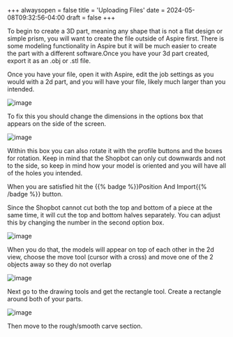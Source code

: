 +++
alwaysopen = false
title = 'Uploading Files'
date = 2024-05-08T09:32:56-04:00
draft = false
+++

To begin to create a 3D part, meaning any shape that is not a flat design or simple prism, you will want to create the file outside of Aspire first. There is some modeling functionality in Aspire but it will be much easier to create the part with a different software.Once you have your 3d part created, export it as an .obj or .stl file.

Once you have your file, open it with Aspire, edit the job settings as you would with a 2d part, and you will have your file, likely much larger than you intended.

![image](/images/248.jpg)

To fix this you should change the dimensions in the options box that appears on the side of the screen. 

![image](/images/249.jpg)

Within this box you can also rotate it with the profile buttons and the boxes for rotation. Keep in mind that the Shopbot can only cut downwards and not to the side, so keep in mind how your model is oriented and you will have all of the holes you intended. 

When you are satisfied hit the {{% badge %}}Position And Import{{% /badge %}} button.

Since the Shopbot cannot cut both the top and bottom of a piece at the same time, it will cut the top and bottom halves separately. You can adjust this by changing the number in the second option box.

![image](/images/250.jpg)

When you do that, the models will appear on top of each other in the 2d view, choose the move tool (cursor with a cross) and move one of the 2 objects away so they do not overlap

![image](/images/251.jpg)

Next go to the drawing tools and get the rectangle tool. Create a rectangle around both of your parts. 

![image](/images/252.jpg)

Then move to the rough/smooth carve section.






